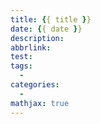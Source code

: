 ```yaml
---
title: {{ title }}
date: {{ date }}
description: 
abbrlink: 
test: 
tags: 
  - 
categories: 
  - 
mathjax: true
---
```

